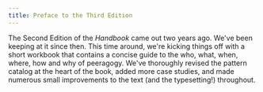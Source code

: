 ```yaml
---
title: Preface to the Third Edition
---
```

The Second Edition of the *Handbook* came out two years ago.
We've been keeping at it since then.  This time around, we're kicking
things off with a short workbook that contains a concise guide to the
who, what, when, where, how and why of peeragogy.  We've thoroughly
revised the pattern catalog at the heart of the book, added more case
studies, and made numerous small improvements to the text (and the
typesetting!)  throughout.
